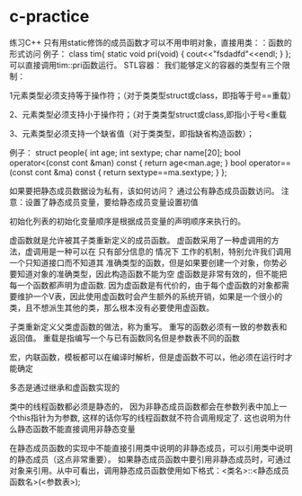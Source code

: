 # c-practice
练习C++
只有用static修饰的成员函数才可以不用申明对象，直接用类：：函数的形式访问
例子：
class tim{
static void pri(void)
{
cout<<"fsdadfd"<<endl;
}
};
可以直接调用tim::pri函数运行。
STL容器：
我们能够定义的容器的类型有三个限制：

1元素类型必须支持等于操作符；（对于类类型struct或class，即指等于号==重载）

2、元素类型必须支持小于操作符；（对于类类型struct或class,即指小于号<重载

3、元素类型必须支持一个缺省值（对于类类型，即指缺省构造函数）；

例子：
struct people{
	int age;
	int sextype;
	char name[20];
	bool operator<(const cont &man) const
	{
		return age<man.age;
	}
	bool operator==(const cont &ma) const
	{
		return sextype==ma.sextype;
	}
};

如果要把静态成员数据设为私有，该如何访问？
通过公有静态成员函数访问。
注意：设置了静态成员变量，要给静态成员变量设置初值

初始化列表的初始化变量顺序是根据成员变量的声明顺序来执行的。

虚函数就是允许被其子类重新定义的成员函数。
虚函数采用了一种虚调用的方法，虚调用是一种可以在 只有部分信息的 情况下 工作的机制，特别允许我们调用一个只知道接口而不知道其 准确类型的函数，但是如果要创建一个对象，你势必要知道对象的准确类型，因此构造函数不能为空
虚函数是非常有效的，但不能把每一个函数都声明为虚函数.
因为虚函数是有代价的，由于每个虚函数的对象都需要维护一个V表，因此使用虚函数时会产生额外的系统开销，如果是一个很小的类，且不想派生其他的类，那么根本没有必要使用虚函数。

子类重新定义父类虚函数的做法，称为重写。
重写的函数必须有一致的参数表和返回值。
重载是指编写一个与已有函数同名但是参数表不同的函数

宏，内联函数，模板都可以在编译时解析，但是虚函数不可以，他必须在运行时才能确定

多态是通过继承和虚函数实现的

类中的线程函数都必须是静态的， 因为非静态成员函数都会在参数列表中加上一个this指针为为参数, 这样的话你写的线程函数就不符合调用规定了.
这也说明为什么静态函数不能直接调用非静态变量

在静态成员函数的实现中不能直接引用类中说明的非静态成员，可以引用类中说明的静态成员（这点非常重要）。
如果静态成员函数中要引用非静态成员时，可通过对象来引用。从中可看出，调用静态成员函数使用如下格式：<类名>::<静态成员函数名>(<参数表>);
